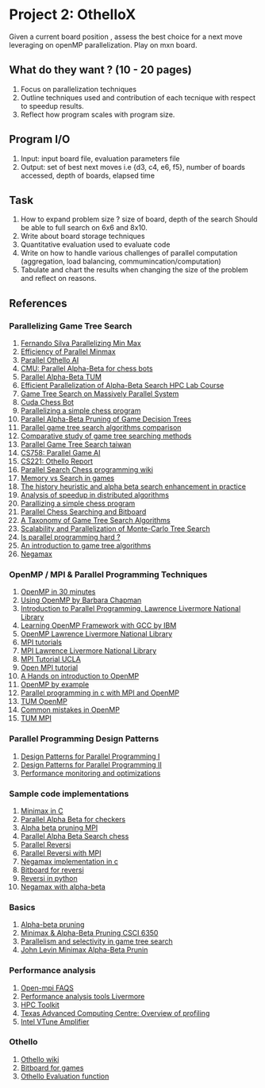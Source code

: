 # Project 2: OthelloX
Given a current board position , assess the best choice for a next move leveraging
on openMP parallelization. Play on mxn board.

## What do they want ? (10 - 20 pages)
1. Focus on parallelization techniques
2. Outline techniques used and contribution of each tecnique with respect to speedup results.
3. Reflect how program scales with program size.

## Program I/O
1. Input: input board file, evaluation parameters file
2. Output: set of best next moves i.e {d3, c4, e6, f5}, number of boards accessed,  depth of boards,
   elapsed time

## Task
1. How to expand problem size ? size of board, depth of the search  Should be able to full search on
   6x6 and 8x10. 
2. Write about board storage techniques
3. Quantitative evaluation used to evaluate code
4. Write on how to handle various challenges of parallel computation (aggregation, load balancing,
   commumincation/computation)
5. Tabulate and chart the results when changing the size of the problem and reflect on reasons.

## References

### Parallelizing Game Tree Search

1. [Fernando Silva Parallelizing Min Max](http://www.dcc.fc.up.pt/~fds/aulas/PPD/1314/project3.html)
2. [Efficiency of Parallel Minmax](https://pdfs.semanticscholar.org/04ad/040775ee4208b5babd68e87949409d3a2286.pdf)
3. [Parallel Othello AI](http://rnvarma.github.io/418_final_report.pdf)
4. [CMU: Parallel Alpha-Beta for chess bots](http://www.cs.cmu.edu/afs/cs/academic/class/15418-s12/www/competition/www.contrib.andrew.cmu.edu/~jvirdo/418-project.html)
5. [Parallel Alpha-Beta TUM](http://wwwi10.lrr.in.tum.de/~gerndt/home/Teaching/EfficientHPCProgramming/Assignment7.html)
6. [Efficient Parallelization of Alpha-Beta Search HPC Lab Course](http://wwwi10.lrr.in.tum.de/~gerndt/home/Teaching/EfficientHPCProgramming/ParalleleSuche.pdf)
7. [Game Tree Search on Massively Parallel System](https://pdfs.semanticscholar.org/12c8/0362791b9727165cf7d6d63c19033ed7ece2.pdf)
8. [Cuda Chess Bot](https://manikpanwar.github.io/CudaChessBot-website/15418FinalReport.pdf)
9. [Parallelizing a simple chess program](http://iacoma.cs.uiuc.edu/~greskamp/pdfs/412.pdf)
10. [Parallel Alpha-Beta Pruning of Game Decision Trees](https://students.cs.byu.edu/~snell/Classes/CS584/projectsF99/steele/report.html)
11. [Parallel game tree search algorithms comparison](https://www.researchgate.net/profile/Raphael_Finkel/publication/2813087_A_comparison_of_some_parallel_game-tree_search_algorithms_Revised_version/links/0c960531a10c97da04000000.pdf)
12. [Comparative study of game tree searching methods](https://thesai.org/Downloads/Volume5No5/Paper_10-A_Comparative_Study_of_Game_Tree_Searching_Methods.pdf)
13. [Parallel Game Tree Search taiwan](http://www.iis.sinica.edu.tw/~tshsu/tcg/2013/slides/slide11.pdf)
14. [CS758: Parallel Game AI](http://pages.cs.wisc.edu/~markhill/cs758/Fall2012/wiki/index.php?n=Main.Homework3)
15. [CS221: Othello Report](http://ai.stanford.edu/~chuongdo/papers/demosthenes.pdf)
16. [Parallel Search Chess programming wiki](https://chessprogramming.wikispaces.com/Parallel+Search)
17. [Memory vs Search in games](https://breukerd.home.xs4all.nl/thesis/)
18. [The history heuristic and alpha beta search enhancement in practice](http://citeseerx.ist.psu.edu/viewdoc/download?doi=10.1.1.56.9124&rep=rep1&type=pdf)
19. [Analysis of speedup in distributed algorithms](ftp://ftp.cs.wisc.edu/pub/techreports/1981/TR431.pdf)
20. [Parallizing  a simple chess program](http://iacoma.cs.uiuc.edu/~greskamp/pdfs/412.pdf)
21. [Parallel Chess Searching and Bitboard](http://etd.dtu.dk/thesis/154796/imm3267.pdf)
22. [A Taxonomy of Game Tree Search Algorithms](http://citeseerx.ist.psu.edu/viewdoc/download?doi=10.1.1.47.8438&rep=rep1&type=pdf)
23. [Scalability and Parallelization of Monte-Carlo Tree Search](https://hal.inria.fr/file/index/docid/512854/filename/newcluster.pdf)
24. [Is parallel programming hard ?](https://www.kernel.org/pub/linux/kernel/people/paulmck/perfbook/perfbook-e1p.pdf)
25. [An introduction to game tree algorithms](http://www.hamedahmadi.com/gametree/)
26. [Negamax](https://en.wikipedia.org/wiki/Negamax)

### OpenMP / MPI & Parallel Programming Techniques
1. [OpenMP in 30 minutes](http://www.linux-mag.com/id/4609/)
2. [Using OpenMP by Barbara Chapman](http://lib.mdp.ac.id/ebook/Karya%20Umum/Portable_Shared_Memory_Parallel_Programming.pdf)
3. [Introduction to Parallel Programming, Lawrence Livermore National Library](https://computing.llnl.gov/tutorials/parallel_comp/)
4. [Learning OpenMP Framework with GCC by IBM](https://www.ibm.com/developerworks/aix/library/au-aix-openmp-framework/)
5. [OpenMP Lawrence Livermore National Library](https://computing.llnl.gov/tutorials/openMP/)
6. [MPI tutorials](http://mpitutorial.com/tutorials/)
7. [MPI Lawrence Livermore National Library](https://computing.llnl.gov/tutorials/mpi/)
8. [MPI Tutorial UCLA](https://idre.ucla.edu/sites/default/files/mpi-2013-02-13.pdf?x83242)
9. [Open MPI tutorial](https://www.open-mpi.org/papers/sc-2009/jjhursey-iu-booth.pdf)
10. [A Hands on introduction to OpenMP](http://www.openmp.org/wp-content/uploads/omp-hands-on-SC08.pdf)
11. [OpenMP by example](http://sc.tamu.edu/shortcourses/SC-openmp/OpenMPSlides_tamu_sc.pdf)
12. [Parallel programming in c with MPI and OpenMP](http://epcc.sjtu.edu.cn/wordpress/wp-content/uploads/2013/05/parallel-programming-in-c-with-mpi-and-openmp.pdf)
13. [TUM OpenMP](http://wwwi10.lrr.in.tum.de/~gerndt/home/Teaching/EfficientHPCProgramming/OpenMP.pdf)
14. [Common mistakes in OpenMP](http://wwwi10.lrr.in.tum.de/~gerndt/home/Teaching/EfficientHPCProgramming/CommonMistakesInOpenMPAndHowToAvoidThem.pdf)
15. [TUM MPI](http://wwwi10.lrr.in.tum.de/~gerndt/home/Teaching/EfficientHPCProgramming/MPI.pdf)

### Parallel Programming Design Patterns
1. [Design Patterns for Parallel Programming I](https://ocw.mit.edu/courses/electrical-engineering-and-computer-science/6-189-multicore-programming-primer-january-iap-2007/lecture-notes-and-video/l6-design-patterns-for-parallel-programming-i/)
2. [Design Patterns for Parallel Programming II](https://ocw.mit.edu/courses/electrical-engineering-and-computer-science/6-189-multicore-programming-primer-january-iap-2007/lecture-notes-and-video/l7-design-patterns-for-parallel-programming-ii/)
3. [Performance monitoring and optimizations](https://ocw.mit.edu/courses/electrical-engineering-and-computer-science/6-189-multicore-programming-primer-january-iap-2007/lecture-notes-and-video/l10-performance-monitoring-and-optimizations/)

### Sample code implementations
1. [Minimax in C](https://gist.github.com/MatthewSteel/3158579)
2. [Parallel Alpha Beta for checkers](https://github.com/electrojustin/c_checkers)
3. [Alpha beta pruning MPI](https://github.com/AboorvaDevarajan/Parallel-Checkers-Game)
4. [Parallel Alpha Beta Search chess](https://github.com/spencerwuwu/Parallelized-Mini-Max-Search-and-Alpha-Beta-Pruning)
5. [Parallel Reversi](https://github.com/iroq/ParallelReversi)
6. [Parallel Reversi with MPI](https://github.com/xtrinch/parallel-reversi)
7. [Negamax implementation in c](https://xojoc.pw/dailyprogrammer/173.c)
8. [Bitboard for reversi](https://github.com/rcrr/reversi/blob/master/field_research/code/zebra/bitboard.c)
9. [Reversi in python](https://github.com/LinxiFan/Reversi)
10. [Negamax with alpha-beta](https://github.com/cymen/node-negamax/blob/master/negamax.c)

### Basics
1. [Alpha-beta pruning](https://www.youtube.com/watch?v=xBXHtz4Gbdo)
2. [Minimax & Alpha-Beta Pruning CSCI 6350](https://www.youtube.com/watch?v=J1GoI5WHBto)
3. [Parallelism and selectivity in game tree search](https://www.youtube.com/watch?v=R0L3AuJUkk0)
4. [John Levin Minimax Alpha-Beta Prunin](https://www.youtube.com/watch?v=zp3VMe0Jpf8)

### Performance analysis
1. [Open-mpi FAQS](https://www.open-mpi.org/faq/?category=perftools)
2. [Performance analysis tools Livermore](https://computing.llnl.gov/tutorials/performance_tools/)
3. [HPC Toolkit](http://hpctoolkit.org/slides/hpctoolkit-og15.pdf)
4. [Texas Advanced Computing Centre: Overview of profiling](https://portal.tacc.utexas.edu/documents/13601/1041435/29-Overview_of_Profiling.pdf/84359111-d21a-4618-9d90-ca878c1e37ab)
5. [Intel VTune Amplifier](https://software.intel.com/en-us/articles/profiling-openmp-applications-with-intel-vtune-amplifier-xe)

### Othello
1. [Othello wiki](https://chessprogramming.wikispaces.com/Othello)
2. [Bitboard for games](http://eprints.qut.edu.au/85005/1/__staffhome.qut.edu.au_staffgroupm$_meaton_Desktop_bits-7.pdf)
3. [Othello Evaluation function](http://stackoverflow.com/questions/12334216/othello-evaluation-function)
